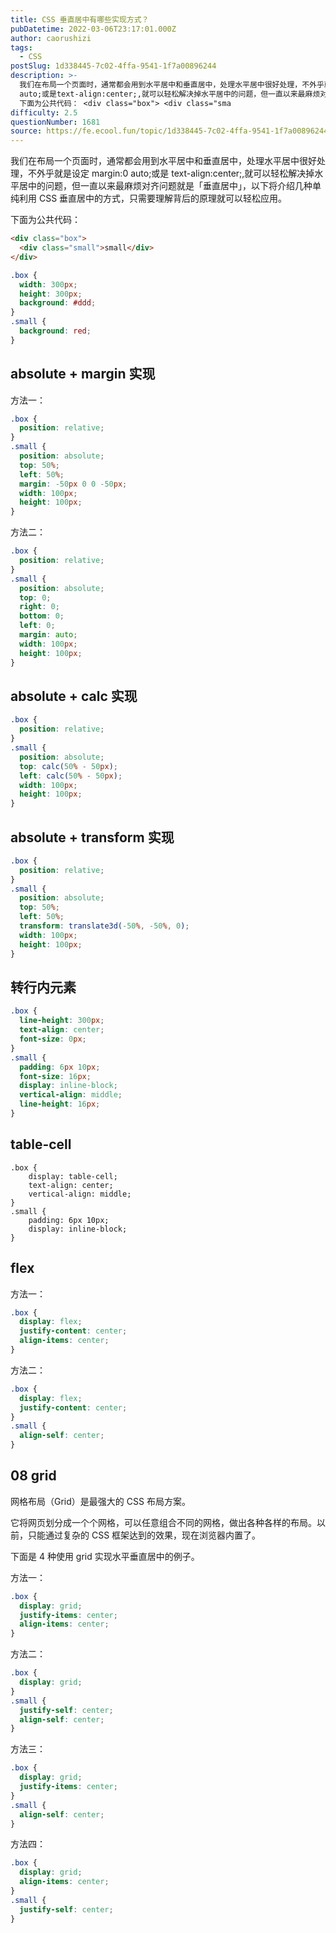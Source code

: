 ```yaml
---
title: CSS 垂直居中有哪些实现方式？
pubDatetime: 2022-03-06T23:17:01.000Z
author: caorushizi
tags:
  - CSS
postSlug: 1d338445-7c02-4ffa-9541-1f7a00896244
description: >-
  我们在布局一个页面时，通常都会用到水平居中和垂直居中，处理水平居中很好处理，不外乎就是设定margin:0
  auto;或是text-align:center;,就可以轻松解决掉水平居中的问题，但一直以来最麻烦对齐问题就是「垂直居中」，以下将介绍几种单纯利用CSS垂直居中的方式，只需要理解背后的原理就可以轻松应用。
  下面为公共代码： <div class="box"> <div class="sma
difficulty: 2.5
questionNumber: 1681
source: https://fe.ecool.fun/topic/1d338445-7c02-4ffa-9541-1f7a00896244
---
```


我们在布局一个页面时，通常都会用到水平居中和垂直居中，处理水平居中很好处理，不外乎就是设定 margin:0 auto;或是 text-align:center;,就可以轻松解决掉水平居中的问题，但一直以来最麻烦对齐问题就是「垂直居中」，以下将介绍几种单纯利用 CSS 垂直居中的方式，只需要理解背后的原理就可以轻松应用。

下面为公共代码：

```html
<div class="box">
  <div class="small">small</div>
</div>
```

```css
.box {
  width: 300px;
  height: 300px;
  background: #ddd;
}
.small {
  background: red;
}
```

## absolute + margin 实现

方法一：

```css
.box {
  position: relative;
}
.small {
  position: absolute;
  top: 50%;
  left: 50%;
  margin: -50px 0 0 -50px;
  width: 100px;
  height: 100px;
}
```

方法二：

```css
.box {
  position: relative;
}
.small {
  position: absolute;
  top: 0;
  right: 0;
  bottom: 0;
  left: 0;
  margin: auto;
  width: 100px;
  height: 100px;
}
```

## absolute + calc 实现

```css
.box {
  position: relative;
}
.small {
  position: absolute;
  top: calc(50% - 50px);
  left: calc(50% - 50px);
  width: 100px;
  height: 100px;
}
```

## absolute + transform 实现

```css
.box {
  position: relative;
}
.small {
  position: absolute;
  top: 50%;
  left: 50%;
  transform: translate3d(-50%, -50%, 0);
  width: 100px;
  height: 100px;
}
```

## 转行内元素

```css
.box {
  line-height: 300px;
  text-align: center;
  font-size: 0px;
}
.small {
  padding: 6px 10px;
  font-size: 16px;
  display: inline-block;
  vertical-align: middle;
  line-height: 16px;
}
```

## table-cell

```
.box {
    display: table-cell;
    text-align: center;
    vertical-align: middle;
}
.small {
    padding: 6px 10px;
    display: inline-block;
}
```

## flex

方法一：

```css
.box {
  display: flex;
  justify-content: center;
  align-items: center;
}
```

方法二：

```css
.box {
  display: flex;
  justify-content: center;
}
.small {
  align-self: center;
}
```

## 08 grid

网格布局（Grid）是最强大的 CSS 布局方案。

它将网页划分成一个个网格，可以任意组合不同的网格，做出各种各样的布局。以前，只能通过复杂的 CSS 框架达到的效果，现在浏览器内置了。

下面是 4 种使用 grid 实现水平垂直居中的例子。

方法一：

```css
.box {
  display: grid;
  justify-items: center;
  align-items: center;
}
```

方法二：

```css
.box {
  display: grid;
}
.small {
  justify-self: center;
  align-self: center;
}
```

方法三：

```css
.box {
  display: grid;
  justify-items: center;
}
.small {
  align-self: center;
}
```

方法四：

```css
.box {
  display: grid;
  align-items: center;
}
.small {
  justify-self: center;
}
```
